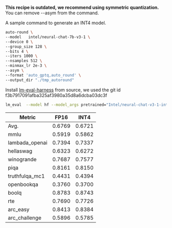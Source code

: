  **This recipe is outdated, we recommend using symmetric quantization.** You can remove --asym from the command.

A sample command to generate an INT4 model.
```bash
auto-round \
--model   intel/neural-chat-7b-v3-1 \
--device 0 \
--group_size 128 \
--bits 4 \
--iters 1000 \
--nsamples 512 \
--minmax_lr 2e-3 \
--asym \
--format 'auto_gptq,auto_round' \
--output_dir "./tmp_autoround"
```


Install [lm-eval-harness](https://github.com/EleutherAI/lm-evaluation-harness.git) from source, we used the git id f3b7917091afba325af3980a35d8a6dcba03dc3f

~~~bash
lm_eval  --model hf --model_args pretrained="Intel/neural-chat-v3-1-int4-inc",autogptq=True,gptq_use_triton=True --device cuda:0 --tasks lambada_openai,hellaswag,piqa,winogrande,truthfulqa_mc1,openbookqa,boolq,rte,arc_easy,arc_challenge,mmlu  --batch_size 128
~~~

| Metric         | FP16   | INT4   |
| -------------- | ------ | ------ |
| Avg.           | 0.6769 | 0.6721 |
| mmlu           | 0.5919 | 0.5862 |
| lambada_openai | 0.7394 | 0.7337 |
| hellaswag      | 0.6323 | 0.6272 |
| winogrande     | 0.7687 | 0.7577 |
| piqa           | 0.8161 | 0.8150 |
| truthfulqa_mc1 | 0.4431 | 0.4394 |
| openbookqa     | 0.3760 | 0.3700 |
| boolq          | 0.8783 | 0.8743 |
| rte            | 0.7690 | 0.7726 |
| arc_easy       | 0.8413 | 0.8384 |
| arc_challenge  | 0.5896 | 0.5785 |
